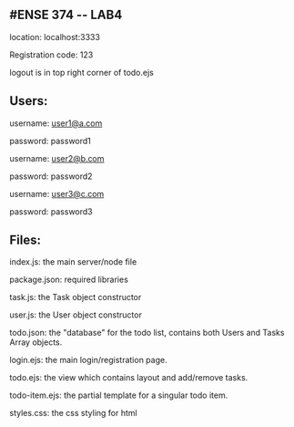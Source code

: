 #ENSE 374 -- LAB4
---

location: localhost:3333

Registration code: 123

logout is in top right corner of todo.ejs


Users:
---

username: user1@a.com

password: password1


username: user2@b.com

password: password2


username: user3@c.com

password: password3


Files:
---

index.js: the main server/node file

package.json: required libraries

task.js: the Task object constructor

user.js: the User object constructor

todo.json: the "database" for the todo list, contains both Users and Tasks Array objects.

login.ejs: the main login/registration page.

todo.ejs: the view which contains layout and add/remove tasks.

todo-item.ejs: the partial template for a singular todo item.


styles.css: the css styling for html
